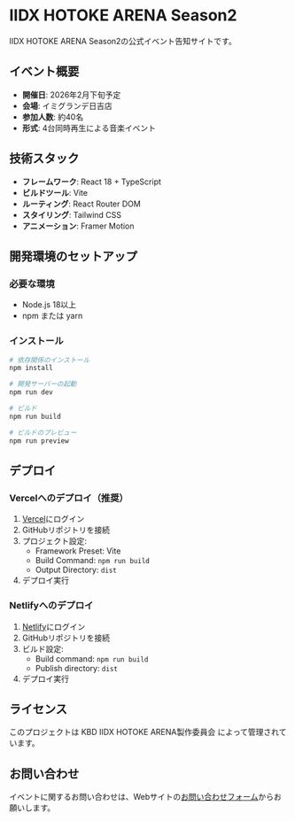 # IIDX HOTOKE ARENA Season2

IIDX HOTOKE ARENA Season2の公式イベント告知サイトです。

## イベント概要

- **開催日**: 2026年2月下旬予定
- **会場**: イミグランデ日吉店
- **参加人数**: 約40名
- **形式**: 4台同時再生による音楽イベント

## 技術スタック

- **フレームワーク**: React 18 + TypeScript
- **ビルドツール**: Vite
- **ルーティング**: React Router DOM
- **スタイリング**: Tailwind CSS
- **アニメーション**: Framer Motion

## 開発環境のセットアップ

### 必要な環境

- Node.js 18以上
- npm または yarn

### インストール

```bash
# 依存関係のインストール
npm install

# 開発サーバーの起動
npm run dev

# ビルド
npm run build

# ビルドのプレビュー
npm run preview
```

## デプロイ

### Vercelへのデプロイ（推奨）

1. [Vercel](https://vercel.com)にログイン
2. GitHubリポジトリを接続
3. プロジェクト設定:
   - Framework Preset: Vite
   - Build Command: `npm run build`
   - Output Directory: `dist`
4. デプロイ実行

### Netlifyへのデプロイ

1. [Netlify](https://netlify.com)にログイン
2. GitHubリポジトリを接続
3. ビルド設定:
   - Build command: `npm run build`
   - Publish directory: `dist`
4. デプロイ実行

## ライセンス

このプロジェクトは KBD IIDX HOTOKE ARENA製作委員会 によって管理されています。

## お問い合わせ

イベントに関するお問い合わせは、Webサイトの[お問い合わせフォーム](/contact)からお願いします。

